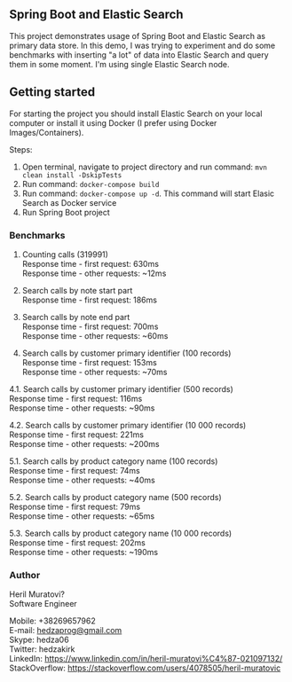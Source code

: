 ## Spring Boot and Elastic Search
This project demonstrates usage of Spring Boot and Elastic Search as primary data store.
In this demo, I was trying to experiment and do some benchmarks with inserting "a lot" of data
into Elastic Search and query them in some moment. I'm using single Elastic Search node.

## Getting started
For starting the project you should install Elastic Search on your local computer or 
install it using Docker (I prefer using Docker Images/Containers).

Steps:
1. Open terminal, navigate to project directory and run command: `mvn clean install -DskipTests`
2. Run command: `docker-compose build`
3. Run command: `docker-compose up -d`. This command will start Elasic Search as Docker service
4. Run Spring Boot project

### Benchmarks
1. Counting calls (319991)   
Response time - first request: 630ms  
Response time - other requests: ~12ms

2. Search calls by note start part  
Response time - first request: 186ms  

3. Search calls by note end part  
Response time - first request: 700ms  
Response time - other requests: ~60ms

4. Search calls by customer primary identifier (100 records)  
Response time - first request: 153ms  
Response time - other requests: ~70ms  

4.1. Search calls by customer primary identifier (500 records)  
Response time - first request: 116ms  
Response time - other requests: ~90ms  

4.2. Search calls by customer primary identifier (10 000 records)  
Response time - first request: 221ms  
Response time - other requests: ~200ms

5.1. Search calls by product category name (100 records)  
Response time - first request: 74ms  
Response time - other requests: ~40ms  

5.2. Search calls by product category name (500 records)  
Response time - first request: 79ms  
Response time - other requests: ~65ms  

5.3. Search calls by product category name (10 000 records)  
Response time - first request: 202ms  
Response time - other requests: ~190ms


### Author
Heril Muratovi?  
Software Engineer  

Mobile: +38269657962  
E-mail: hedzaprog@gmail.com  
Skype: hedza06  
Twitter: hedzakirk  
LinkedIn: https://www.linkedin.com/in/heril-muratovi%C4%87-021097132/  
StackOverflow: https://stackoverflow.com/users/4078505/heril-muratovic  

